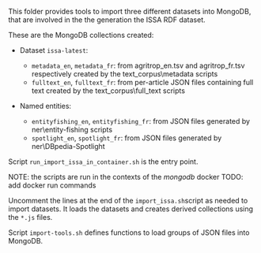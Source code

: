 This folder provides tools to import three different datasets into MongoDB, that are involved in the the generation the ISSA RDF dataset.

These are the MongoDB collections created:

- Dataset `issa-latest`:
    - `metadata_en`, `metadata_fr`: from agritrop_en.tsv and agritrop_fr.tsv respectively created by the text_corpus\metadata scripts 
    - `fulltext_en`, `fulltext_fr`: from per-article JSON files containing full text created by the text_corpus\full_text scripts 

- Named entities:
    - `entityfishing_en`, `entityfishing_fr`: from JSON files generated by ner\entity-fishing scripts
    - `spotlight_en`, `spotlight_fr`: from JSON files generated by ner\DBpedia-Spotlight

Script `run_import_issa_in_container.sh` is the entry point. 

NOTE: the scripts are run in the contexts of the *mongodb* docker 
TODO: add docker run commands

Uncomment the lines at the end of the `import_issa.sh`script as needed to import datasets.
It loads the datasets and creates derived collections using the `*.js` files.

Script `import-tools.sh` defines functions to load groups of JSON files into MongoDB.

